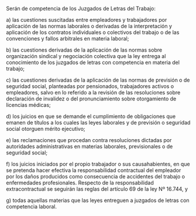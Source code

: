 Serán de competencia de los Juzgados de Letras del Trabajo:

a) las cuestiones suscitadas entre empleadores y trabajadores por aplicación de las normas laborales o derivadas de la interpretación y aplicación de los contratos individuales o colectivos del trabajo o de las convenciones y fallos arbitrales en materia laboral;

b) las cuestiones derivadas de la aplicación de las normas sobre organización sindical y negociación colectiva que la ley entrega al conocimiento de los juzgados de letras con competencia en materia del trabajo;

c) las cuestiones derivadas de la aplicación de las normas de previsión o de seguridad social, planteadas por pensionados, trabajadores activos o empleadores, salvo en lo referido a la revisión de las resoluciones sobre declaración de invalidez o del pronunciamiento sobre otorgamiento de licencias médicas;

d) los juicios en que se demande el cumplimiento de obligaciones que emanen de títulos a los cuales las leyes laborales y de previsión o seguridad social otorguen mérito ejecutivo;

e) las reclamaciones que procedan contra resoluciones dictadas por autoridades administrativas en materias laborales, previsionales o de seguridad social;

f) los juicios iniciados por el propio trabajador o sus causahabientes, en que se pretenda hacer efectiva la responsabilidad contractual del empleador por los daños producidos como consecuencia de accidentes del trabajo o enfermedades profesionales. Respecto de la responsabilidad extracontractual se seguirán las reglas del artículo 69 de la ley Nº 16.744, y

g) todas aquellas materias que las leyes entreguen a juzgados de letras con competencia laboral.